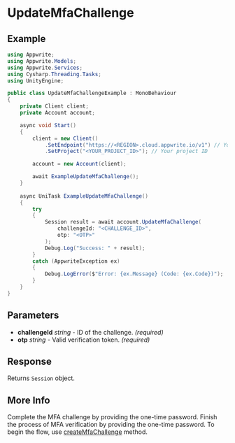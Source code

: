 # UpdateMfaChallenge

## Example

```csharp
using Appwrite;
using Appwrite.Models;
using Appwrite.Services;
using Cysharp.Threading.Tasks;
using UnityEngine;

public class UpdateMfaChallengeExample : MonoBehaviour
{
    private Client client;
    private Account account;

    async void Start()
    {
        client = new Client()
            .SetEndpoint("https://<REGION>.cloud.appwrite.io/v1") // Your API Endpoint
            .SetProject("<YOUR_PROJECT_ID>"); // Your project ID

        account = new Account(client);

        await ExampleUpdateMfaChallenge();
    }
    
    async UniTask ExampleUpdateMfaChallenge()
    {
        try
        {
            Session result = await account.UpdateMfaChallenge(
                challengeId: "<CHALLENGE_ID>",
                otp: "<OTP>"
            );
            Debug.Log("Success: " + result);
        }
        catch (AppwriteException ex)
        {
            Debug.LogError($"Error: {ex.Message} (Code: {ex.Code})");
        }
    }
}
```

## Parameters

- **challengeId** *string* - ID of the challenge. *(required)* 
- **otp** *string* - Valid verification token. *(required)* 

## Response

Returns `Session` object.
## More Info

Complete the MFA challenge by providing the one-time password. Finish the process of MFA verification by providing the one-time password. To begin the flow, use [createMfaChallenge](/docs/references/cloud/client-web/account#createMfaChallenge) method.
